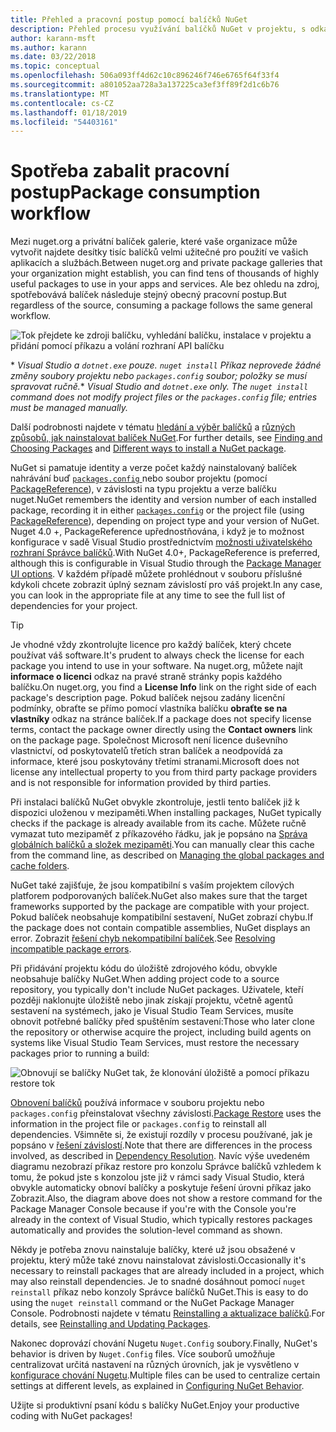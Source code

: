```yaml
---
title: Přehled a pracovní postup pomocí balíčků NuGet
description: Přehled procesu využívání balíčků NuGet v projektu, s odkazy na další konkrétní části procesu.
author: karann-msft
ms.author: karann
ms.date: 03/22/2018
ms.topic: conceptual
ms.openlocfilehash: 506a093ff4d62c10c896246f746e6765f64f33f4
ms.sourcegitcommit: a801052aa728a3a137225ca3ef3ff89f2d1c6b76
ms.translationtype: MT
ms.contentlocale: cs-CZ
ms.lasthandoff: 01/18/2019
ms.locfileid: "54403161"
---
```

# <a name="package-consumption-workflow"></a><span data-ttu-id="87d3b-103">Spotřeba zabalit pracovní postup</span><span class="sxs-lookup"><span data-stu-id="87d3b-103">Package consumption workflow</span></span>

<span data-ttu-id="87d3b-104">Mezi nuget.org a privátní balíček galerie, které vaše organizace může vytvořit najdete desítky tisíc balíčků velmi užitečné pro použití ve vašich aplikacích a službách.</span><span class="sxs-lookup"><span data-stu-id="87d3b-104">Between nuget.org and private package galleries that your organization might establish, you can find tens of thousands of highly useful packages to use in your apps and services.</span></span> <span data-ttu-id="87d3b-105">Ale bez ohledu na zdroj, spotřebovává balíček následuje stejný obecný pracovní postup.</span><span class="sxs-lookup"><span data-stu-id="87d3b-105">But regardless of the source, consuming a package follows the same general workflow.</span></span>

![Tok přejdete ke zdroji balíčku, vyhledání balíčku, instalace v projektu a přidání pomocí příkazu a volání rozhraní API balíčku](media/Overview-01-GeneralFlow.png)

<span data-ttu-id="87d3b-107">\* _Visual Studio a `dotnet.exe` pouze. `nuget install` Příkaz neprovede žádné změny soubory projektu nebo `packages.config` soubor; položky se musí spravovat ručně._</span><span class="sxs-lookup"><span data-stu-id="87d3b-107">\* _Visual Studio and `dotnet.exe` only. The `nuget install` command does not modify project files or the `packages.config` file; entries must be managed manually._</span></span>

<span data-ttu-id="87d3b-108">Další podrobnosti najdete v tématu [hledání a výběr balíčků](../consume-packages/finding-and-choosing-packages.md) a [různých způsobů, jak nainstalovat balíček NuGet](ways-to-install-a-package.md).</span><span class="sxs-lookup"><span data-stu-id="87d3b-108">For further details, see [Finding and Choosing Packages](../consume-packages/finding-and-choosing-packages.md) and [Different ways to install a NuGet package](ways-to-install-a-package.md).</span></span>

<span data-ttu-id="87d3b-109">NuGet si pamatuje identity a verze počet každý nainstalovaný balíček nahrávání buď [ `packages.config` ](../reference/packages-config.md) nebo soubor projektu (pomocí [PackageReference](../consume-packages/package-references-in-project-files.md)), v závislosti na typu projektu a verze balíčku nuget.</span><span class="sxs-lookup"><span data-stu-id="87d3b-109">NuGet remembers the identity and version number of each installed package, recording it in either [`packages.config`](../reference/packages-config.md) or the project file (using [PackageReference](../consume-packages/package-references-in-project-files.md)), depending on project type and your version of NuGet.</span></span> <span data-ttu-id="87d3b-110">Nuget 4.0 +, PackageReference upřednostňována, i když je to možnost konfigurace v sadě Visual Studio prostřednictvím [možnosti uživatelského rozhraní Správce balíčků](../tools/package-manager-ui.md).</span><span class="sxs-lookup"><span data-stu-id="87d3b-110">With NuGet 4.0+, PackageReference is preferred, although this is configurable in Visual Studio through the [Package Manager UI options](../tools/package-manager-ui.md).</span></span> <span data-ttu-id="87d3b-111">V každém případě můžete prohlédnout v souboru příslušné kdykoli chcete zobrazit úplný seznam závislostí pro váš projekt.</span><span class="sxs-lookup"><span data-stu-id="87d3b-111">In any case, you can look in the appropriate file at any time to see the full list of dependencies for your project.</span></span>

> [!Tip]
> <span data-ttu-id="87d3b-112">Je vhodné vždy zkontrolujte licence pro každý balíček, který chcete používat váš software.</span><span class="sxs-lookup"><span data-stu-id="87d3b-112">It's prudent to always check the license for each package you intend to use in your software.</span></span> <span data-ttu-id="87d3b-113">Na nuget.org, můžete najít **informace o licenci** odkaz na pravé straně stránky popis každého balíčku.</span><span class="sxs-lookup"><span data-stu-id="87d3b-113">On nuget.org, you find a **License Info** link on the right side of each package's description page.</span></span> <span data-ttu-id="87d3b-114">Pokud balíček nejsou zadány licenční podmínky, obraťte se přímo pomocí vlastníka balíčku **obraťte se na vlastníky** odkaz na stránce balíček.</span><span class="sxs-lookup"><span data-stu-id="87d3b-114">If a package does not specify license terms, contact the package owner directly using the **Contact owners** link on the package page.</span></span> <span data-ttu-id="87d3b-115">Společnost Microsoft není licence duševního vlastnictví, od poskytovatelů třetích stran balíček a neodpovídá za informace, které jsou poskytovány třetími stranami.</span><span class="sxs-lookup"><span data-stu-id="87d3b-115">Microsoft does not license any intellectual property to you from third party package providers and is not responsible for information provided by third parties.</span></span>

<span data-ttu-id="87d3b-116">Při instalaci balíčků NuGet obvykle zkontroluje, jestli tento balíček již k dispozici uloženou v mezipaměti.</span><span class="sxs-lookup"><span data-stu-id="87d3b-116">When installing packages, NuGet typically checks if the package is already available from its cache.</span></span> <span data-ttu-id="87d3b-117">Můžete ručně vymazat tuto mezipaměť z příkazového řádku, jak je popsáno na [Správa globálních balíčků a složek mezipaměti](../consume-packages/managing-the-global-packages-and-cache-folders.md).</span><span class="sxs-lookup"><span data-stu-id="87d3b-117">You can manually clear this cache from the command line, as described on [Managing the global packages and cache folders](../consume-packages/managing-the-global-packages-and-cache-folders.md).</span></span>

<span data-ttu-id="87d3b-118">NuGet také zajišťuje, že jsou kompatibilní s vaším projektem cílových platforem podporovaných balíček.</span><span class="sxs-lookup"><span data-stu-id="87d3b-118">NuGet also makes sure that the target frameworks supported by the package are compatible with your project.</span></span> <span data-ttu-id="87d3b-119">Pokud balíček neobsahuje kompatibilní sestavení, NuGet zobrazí chybu.</span><span class="sxs-lookup"><span data-stu-id="87d3b-119">If the package does not contain compatible assemblies, NuGet displays an error.</span></span> <span data-ttu-id="87d3b-120">Zobrazit [řešení chyb nekompatibilní balíček](dependency-resolution.md#resolving-incompatible-package-errors).</span><span class="sxs-lookup"><span data-stu-id="87d3b-120">See [Resolving incompatible package errors](dependency-resolution.md#resolving-incompatible-package-errors).</span></span>

<span data-ttu-id="87d3b-121">Při přidávání projektu kódu do úložiště zdrojového kódu, obvykle neobsahuje balíčky NuGet.</span><span class="sxs-lookup"><span data-stu-id="87d3b-121">When adding project code to a source repository, you typically don't include NuGet packages.</span></span> <span data-ttu-id="87d3b-122">Uživatele, kteří později naklonujte úložiště nebo jinak získají projektu, včetně agentů sestavení na systémech, jako je Visual Studio Team Services, musíte obnovit potřebné balíčky před spuštěním sestavení:</span><span class="sxs-lookup"><span data-stu-id="87d3b-122">Those who later clone the repository or otherwise acquire the project, including build agents on systems like Visual Studio Team Services, must restore the necessary packages prior to running a build:</span></span>

![Obnovují se balíčky NuGet tak, že klonování úložiště a pomocí příkazu restore tok](media/Overview-02-RestoreFlow.png)

<span data-ttu-id="87d3b-124">[Obnovení balíčků](../consume-packages/package-restore.md) používá informace v souboru projektu nebo `packages.config` přeinstalovat všechny závislosti.</span><span class="sxs-lookup"><span data-stu-id="87d3b-124">[Package Restore](../consume-packages/package-restore.md) uses the information in the project file or `packages.config` to reinstall all dependencies.</span></span> <span data-ttu-id="87d3b-125">Všimněte si, že existují rozdíly v procesu používané, jak je popsáno v [řešení závislostí](../consume-packages/dependency-resolution.md).</span><span class="sxs-lookup"><span data-stu-id="87d3b-125">Note that there are differences in the process involved, as described in [Dependency Resolution](../consume-packages/dependency-resolution.md).</span></span> <span data-ttu-id="87d3b-126">Navíc výše uvedeném diagramu nezobrazí příkaz restore pro konzolu Správce balíčků vzhledem k tomu, že pokud jste s konzolou jste již v rámci sady Visual Studio, která obvykle automaticky obnoví balíčky a poskytuje řešení úrovni příkaz jako Zobrazit.</span><span class="sxs-lookup"><span data-stu-id="87d3b-126">Also, the diagram above does not show a restore command for the Package Manager Console because if you're with the Console you're already in the context of Visual Studio, which typically restores packages automatically and provides the solution-level command as shown.</span></span>

<span data-ttu-id="87d3b-127">Někdy je potřeba znovu nainstaluje balíčky, které už jsou obsažené v projektu, který může také znovu nainstalovat závislosti.</span><span class="sxs-lookup"><span data-stu-id="87d3b-127">Occasionally it's necessary to reinstall packages that are already included in a project, which may also reinstall dependencies.</span></span> <span data-ttu-id="87d3b-128">Je to snadné dosáhnout pomocí `nuget reinstall` příkaz nebo konzoly Správce balíčků NuGet.</span><span class="sxs-lookup"><span data-stu-id="87d3b-128">This is easy to do using the `nuget reinstall` command or the NuGet Package Manager Console.</span></span> <span data-ttu-id="87d3b-129">Podrobnosti najdete v tématu [Reinstalling a aktualizace balíčků](../consume-packages/reinstalling-and-updating-packages.md).</span><span class="sxs-lookup"><span data-stu-id="87d3b-129">For details, see [Reinstalling and Updating Packages](../consume-packages/reinstalling-and-updating-packages.md).</span></span>

<span data-ttu-id="87d3b-130">Nakonec doprovází chování Nugetu `Nuget.Config` soubory.</span><span class="sxs-lookup"><span data-stu-id="87d3b-130">Finally, NuGet's behavior is driven by `Nuget.Config` files.</span></span> <span data-ttu-id="87d3b-131">Více souborů umožňuje centralizovat určitá nastavení na různých úrovních, jak je vysvětleno v [konfigurace chování Nugetu](../consume-packages/configuring-nuget-behavior.md).</span><span class="sxs-lookup"><span data-stu-id="87d3b-131">Multiple files can be used to centralize certain settings at different levels, as explained in [Configuring NuGet Behavior](../consume-packages/configuring-nuget-behavior.md).</span></span>

<span data-ttu-id="87d3b-132">Užijte si produktivní psaní kódu s balíčky NuGet.</span><span class="sxs-lookup"><span data-stu-id="87d3b-132">Enjoy your productive coding with NuGet packages!</span></span>

